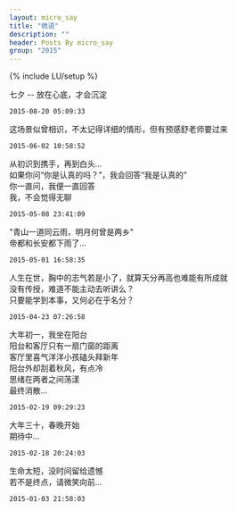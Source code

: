 ```yaml
---
layout: micro_say
title: "微语"
description: ""
header: Posts By micro_say
group: "2015"
---
```

{% include LU/setup %} 

七夕 -- 放在心底，才会沉淀  

	2015-08-20 05:09:33

这场景似曾相识，不太记得详细的情形，但有预感舒老师要过来  

	2015-06-02 10:58:52

从初识到携手，再到白头...  
如果你问“你是认真的吗？”，我会回答“我是认真的”  
你一直问，我便一直回答  
我，不会觉得无聊  

	2015-05-08 23:41:09


"青山一道同云雨，明月何曾是两乡"  
帝都和长安都下雨了...

	2015-05-01 16:58:35

人生在世，胸中的志气若是小了，就算天分再高也难能有所成就  
没有传授，难道不能主动去听讲么？  
只要能学到本事，又何必在乎名分？  

	2015-04-23 07:26:58

大年初一，我坐在阳台  
阳台和客厅只有一扇门窗的距离  
客厅里喜气洋洋小孩磕头拜新年  
阳台外却刮着秋风，有点冷  
思绪在两者之间荡漾  
最终消散...  

	2015-02-19 09:29:23

大年三十，春晚开始   
期待中...

	2015-02-18 20:24:03


生命太短，没时间留给遗憾  
若不是终点，请微笑向前...  

	2015-01-03 21:58:03

